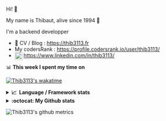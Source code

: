 Hi! 👋

My name is Thibaut, alive since 1994 🍷

I'm a backend developper

-   📝 CV / Blog : https://thib3113.fr
-   My codersRank : https://profile.codersrank.io/user/thib3113/
-   <a href="https://www.linkedin.com/in/thib3113/"><img align="left" alt="Thib3113's Linkedin" width="21px" src="https://img.icons8.com/color/48/linkedin.png" /></a> https://www.linkedin.com/in/thib3113/

📊 **This week I spent my time on**

[![Thib3113's wakatime](https://github-readme-stats.vercel.app/api/wakatime?username=thib3113&layout=default&theme=dracula&langs_count=6&hide_title=true&hide_border=true)](https://wakatime.com/@thib3113)

<details>
  <summary><b>📈&nbsp;&nbsp;Language&nbsp;/&nbsp;Framework stats</b></summary>
  <br/>  
  <a href='https://profile.codersrank.io/user/thib3113/'>
  <img src='http://cr-skills-chart-widget.azurewebsites.net/api/api?username=thib3113&padding=30&skills=php,batchfile,javascript,less,mysql,reactjs,scss,shell,typescript,vue'>
  </a>
</details>

<details>
  <summary><b>:octocat: My Github stats</b></summary>
  <br/>  
  
  <img src="https://github-readme-stats.vercel.app/api?username=thib3113&theme=dracula&show_icons=true&" alt="Thib3113's GitHub stats" />

<!--START_SECTION:activity-->

1. 🗣 Commented on [#208](https://github.com/vercel/ms/issues/208#issuecomment-1851180325) in [vercel/ms](https://github.com/vercel/ms)
2. 🎉 Merged PR [#262](https://github.com/thib3113/vban/pull/262) in [thib3113/vban](https://github.com/thib3113/vban)
3. 🎉 Merged PR [#254](https://github.com/thib3113/vban/pull/254) in [thib3113/vban](https://github.com/thib3113/vban)
4. 🎉 Merged PR [#252](https://github.com/thib3113/vban/pull/252) in [thib3113/vban](https://github.com/thib3113/vban)
5. 🚀 Published release [V1.2.0 - Allow custom mappers](https://github.com/spailybot/moleculer-auto-openapi/releases/tag/v1.2.0) in [spailybot/moleculer-auto-openapi](https://github.com/spailybot/moleculer-auto-openapi)
 <!--END_SECTION:activity-->

</details>

![Thib3113's github metrics](https://gist.githubusercontent.com/thib3113/83a96e16f8bca103f1b0e376186c66ec/raw/github-metrics.svg)
